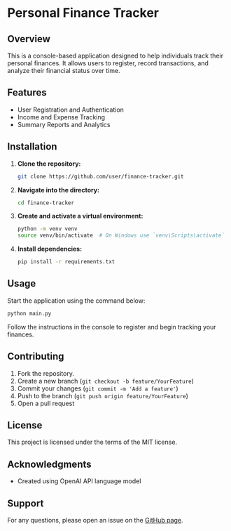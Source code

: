 # Personal Finance Tracker

## Overview

This is a console-based application designed to help individuals track their personal finances. It allows users to register, record transactions, and analyze their financial status over time.

## Features
- User Registration and Authentication
- Income and Expense Tracking
- Summary Reports and Analytics

## Installation

1. **Clone the repository:**
   ```bash
   git clone https://github.com/user/finance-tracker.git
   ```
2. **Navigate into the directory:**
   ```bash
   cd finance-tracker
   ```
3. **Create and activate a virtual environment:**
   ```bash
   python -m venv venv
   source venv/bin/activate  # On Windows use `venv\Scripts\activate`
   ```
4. **Install dependencies:**
   ```bash
   pip install -r requirements.txt
   ```
   
## Usage

Start the application using the command below:
```bash
python main.py
```

Follow the instructions in the console to register and begin tracking your finances.

## Contributing

1. Fork the repository.
2. Create a new branch (`git checkout -b feature/YourFeature`)
3. Commit your changes (`git commit -m 'Add a feature'`)
4. Push to the branch (`git push origin feature/YourFeature`)
5. Open a pull request

## License

This project is licensed under the terms of the MIT license.

## Acknowledgments

- Created using OpenAI API language model

## Support

For any questions, please open an issue on the [GitHub page](https://github.com/user/finance-tracker/issues).